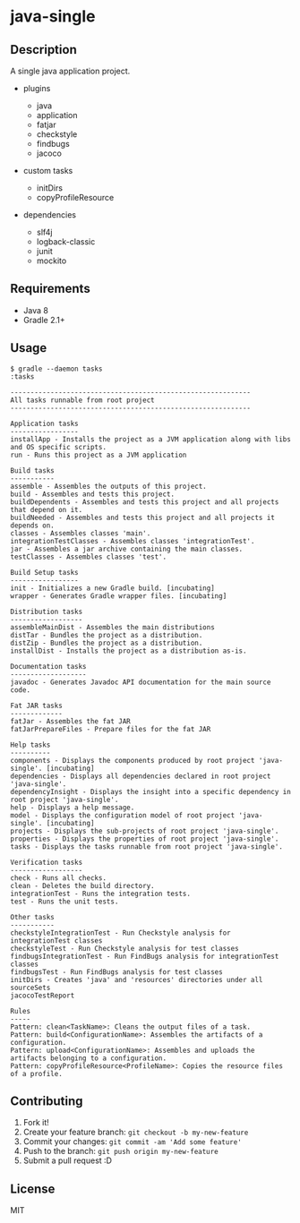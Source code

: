# java-single

## Description

A single java application project.

- plugins
  - java
  - application
  - fatjar
  - checkstyle
  - findbugs
  - jacoco

- custom tasks
  - initDirs
  - copyProfileResource<ProfileName>

- dependencies
  - slf4j
  - logback-classic
  - junit
  - mockito

## Requirements

- Java 8
- Gradle 2.1+

## Usage

```
$ gradle --daemon tasks
:tasks

------------------------------------------------------------
All tasks runnable from root project
------------------------------------------------------------

Application tasks
-----------------
installApp - Installs the project as a JVM application along with libs and OS specific scripts.
run - Runs this project as a JVM application

Build tasks
-----------
assemble - Assembles the outputs of this project.
build - Assembles and tests this project.
buildDependents - Assembles and tests this project and all projects that depend on it.
buildNeeded - Assembles and tests this project and all projects it depends on.
classes - Assembles classes 'main'.
integrationTestClasses - Assembles classes 'integrationTest'.
jar - Assembles a jar archive containing the main classes.
testClasses - Assembles classes 'test'.

Build Setup tasks
-----------------
init - Initializes a new Gradle build. [incubating]
wrapper - Generates Gradle wrapper files. [incubating]

Distribution tasks
------------------
assembleMainDist - Assembles the main distributions
distTar - Bundles the project as a distribution.
distZip - Bundles the project as a distribution.
installDist - Installs the project as a distribution as-is.

Documentation tasks
-------------------
javadoc - Generates Javadoc API documentation for the main source code.

Fat JAR tasks
-------------
fatJar - Assembles the fat JAR
fatJarPrepareFiles - Prepare files for the fat JAR

Help tasks
----------
components - Displays the components produced by root project 'java-single'. [incubating]
dependencies - Displays all dependencies declared in root project 'java-single'.
dependencyInsight - Displays the insight into a specific dependency in root project 'java-single'.
help - Displays a help message.
model - Displays the configuration model of root project 'java-single'. [incubating]
projects - Displays the sub-projects of root project 'java-single'.
properties - Displays the properties of root project 'java-single'.
tasks - Displays the tasks runnable from root project 'java-single'.

Verification tasks
------------------
check - Runs all checks.
clean - Deletes the build directory.
integrationTest - Runs the integration tests.
test - Runs the unit tests.

Other tasks
-----------
checkstyleIntegrationTest - Run Checkstyle analysis for integrationTest classes
checkstyleTest - Run Checkstyle analysis for test classes
findbugsIntegrationTest - Run FindBugs analysis for integrationTest classes
findbugsTest - Run FindBugs analysis for test classes
initDirs - Creates 'java' and 'resources' directories under all sourceSets
jacocoTestReport

Rules
-----
Pattern: clean<TaskName>: Cleans the output files of a task.
Pattern: build<ConfigurationName>: Assembles the artifacts of a configuration.
Pattern: upload<ConfigurationName>: Assembles and uploads the artifacts belonging to a configuration.
Pattern: copyProfileResource<ProfileName>: Copies the resource files of a profile.

```

## Contributing

1. Fork it!
2. Create your feature branch: `git checkout -b my-new-feature`
3. Commit your changes: `git commit -am 'Add some feature'`
4. Push to the branch: `git push origin my-new-feature`
5. Submit a pull request :D

## License

MIT
